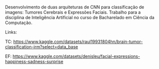 Desenvolvimento de duas arquiteturas de CNN para classificação de imagens: Tumores Cerebrais e Expressões Faciais. Trabalho para a disciplina de Inteligência Artificial no curso de Bacharelado em Ciência da Computação.

Links:

TC: https://www.kaggle.com/datasets/raul19931804hn/brain-tumor-classification-irm?select=data_base

EF: https://www.kaggle.com/datasets/denisleu/facial-expressions-happiness-sadness-surprise